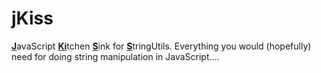 jKiss
=====

<strong style="text-decoration:underline">J</strong>avaScript <strong style="text-decoration:underline">Ki</strong>tchen <strong style="text-decoration:underline">S</strong>ink for <strong style="text-decoration:underline">S</strong>tringUtils. Everything you would (hopefully) need for doing string manipulation in JavaScript....
